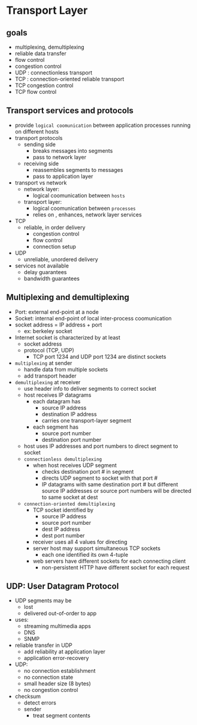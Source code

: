 # Transport Layer

## goals
-	multiplexing, demultiplexing
-	reliable data transfer
-	flow control
-	congestion control
-	UDP : connectionless transport
-	TCP : connection-oriented reliable transport
-	TCP congestion control
-	TCP flow control

## Transport services and protocols
-	provide `logical coomunication` between application processes running on different hosts
-	transport protocols
	-	sending side
		-	breaks messages into segments
		-	pass to network layer
	-	receiving side
		-	reassembles segments to messages
		-	pass to application layer
-	transport vs network
	-	network layer:
		-	logical coomunication between `hosts`
	-	transport layer:
		-	logical coomunication between `processes`
		-	relies on , enhances, network layer services
-	TCP
	-	reliable, in order delivery
		-	congestion control
		-	flow control
		-	connection setup
-	UDP
	-	unreliable, unordered delivery
-	services not available 
	-	delay guarantees 
	-	bandwidth guarantees
## Multiplexing and demultiplexing
-	Port: external end-point at a node
-	Socket:	internal end-point of local inter-process coomunication
-	socket address = IP address + port
	-	ex: berkeley socket
-	Internet socket is characterized by at least
	-	socket address
	-	protocol (TCP, UDP)
		-	TCP port 1234 and UDP port 1234 are distinct sockets
-	`multiplexing` at sender
	-	handle data from multiple sockets
	-	add transport header
-	`demultiplexing` at receiver
	-	use header info to deliver segments to correct socket
	-	host receives IP datagrams
		-	each datagram has 
			-	source IP address
			-	destination IP address
			-	carries one transport-layer segment
		-	each segment has
			-	source port number
			-	destination port number
	-	host uses IP addresses and port numbers to direct segment to socket
	-	`connectionless demultiplexing`
		-	when host receives UDP segment
			-	checks destination port # in segment
			-	directs UDP segment to socket with that port #
			-	IP datagrams with same destination port # but different source IP addresses or source port numbers will be directed to same socket at dest
	-	`connection-oriented demultiplexing`
		-	TCP socket identified by
			-	source IP address
			-	source port number
			-	dest IP address
			-	dest port number
		-	receiver uses all 4 values for directing
		-	server host may support simultaneous TCP sockets
			-	each one identified its own 4-tuple
		-	web servers have different sockets for each connecting client
			-	non-persistent HTTP have different socket for each request
## UDP: User Datagram Protocol
-	UDP segments may be
	-	lost
	-	delivered out-of-order to app
-	uses:
	-	streaming multimedia apps
	-	DNS
	-	SNMP
-	reliable transfer in UDP
	-	add reliability at application layer
	-	application error-recovery
-	UDP: 
	-	no connection establishment
	-	no connection state 
	-	small header size (8 bytes)
	-	no congestion control
-	checksum
	-	detect errors
	-	sender
		-	treat segment contents
	









































